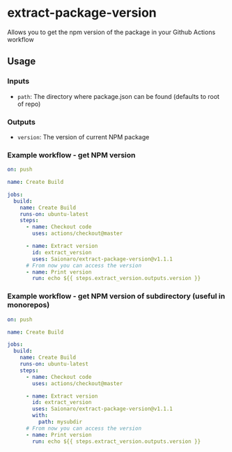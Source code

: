 # extract-package-version

Allows you to get the npm version of the package in your Github Actions workflow

## Usage

### Inputs

- `path`: The directory where package.json can be found (defaults to root of repo)

### Outputs

- `version`: The version of current NPM package

### Example workflow - get NPM version

```yaml
on: push

name: Create Build

jobs:
  build:
    name: Create Build
    runs-on: ubuntu-latest
    steps:
      - name: Checkout code
        uses: actions/checkout@master

      - name: Extract version
        id: extract_version
        uses: Saionaro/extract-package-version@v1.1.1
      # From now you can access the version
      - name: Print version
        run: echo ${{ steps.extract_version.outputs.version }}
```

### Example workflow - get NPM version of subdirectory (useful in monorepos)

```yaml
on: push

name: Create Build

jobs:
  build:
    name: Create Build
    runs-on: ubuntu-latest
    steps:
      - name: Checkout code
        uses: actions/checkout@master

      - name: Extract version
        id: extract_version
        uses: Saionaro/extract-package-version@v1.1.1
        with:
          path: mysubdir
      # From now you can access the version
      - name: Print version
        run: echo ${{ steps.extract_version.outputs.version }}
```
